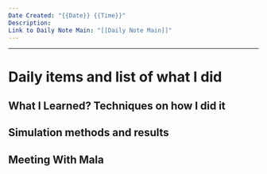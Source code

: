 ```yaml
---
Date Created: "{{Date}} {{Time}}"
Description: 
Link to Daily Note Main: "[[Daily Note Main]]"
---
```

---
# Daily items and list of what I did




## What I Learned? Techniques on how I did it

 

## Simulation methods and results



## Meeting With Mala
